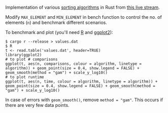 Implementation of various [sorting algorithms] in Rust from [this live
stream].

Modify `MAX_ELEMENT` and `MIN_ELEMENT` in bench function to control the no. of elements (`n`) and benchmark different scenarios.

To benchmark and plot (you'll need [R] and [ggplot2]):

```console
$ cargo r --release > values.dat
$ R
t <- read.table('values.dat', header=TRUE)
library(ggplot2)
# to plot # comparisons
ggplot(t, aes(n, comparisons, colour = algorithm, linetype = algorithm)) + geom_point(size = 0.4, show.legend = FALSE) + geom_smooth(method = "gam") + scale_y_log10()
# to plot runtime
ggplot(t, aes(n, time, colour = algorithm, linetype = algorithm)) + geom_point(size = 0.4, show.legend = FALSE) + geom_smooth(method = "gam") + scale_y_log10()
```

In case of errors with `geom_smooth()`, remove `method = "gam"`. This occurs if there are very few data points.

[sorting algorithms]: https://en.wikipedia.org/wiki/Sorting_algorithm
[this live stream]: https://www.youtube.com/watch?v=h4RkCyJyXmM
[r]: https://www.r-project.org/
[ggplot2]: https://ggplot2.tidyverse.org/
